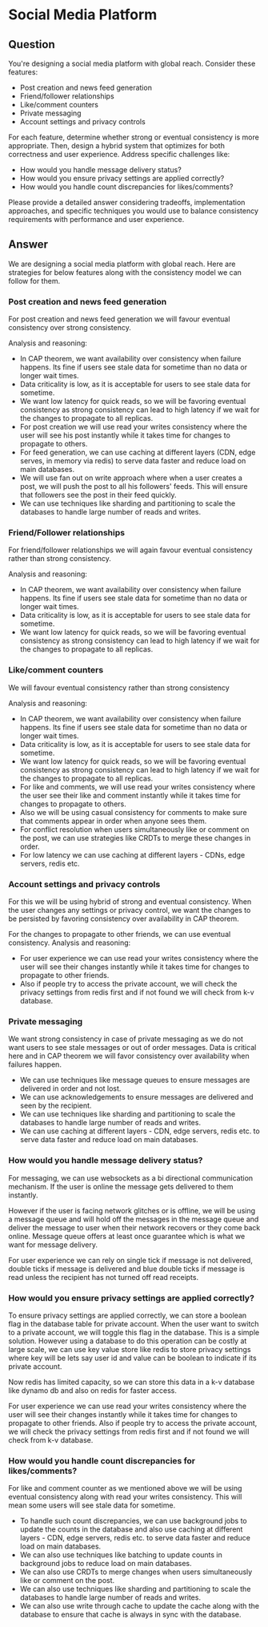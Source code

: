 # Social Media Platform

## Question

You're designing a social media platform with global reach. Consider these features:

- Post creation and news feed generation
- Friend/follower relationships
- Like/comment counters
- Private messaging
- Account settings and privacy controls

For each feature, determine whether strong or eventual consistency is more appropriate. Then, design a hybrid system that optimizes for both correctness and user experience. Address specific challenges like:

- How would you handle message delivery status?
- How would you ensure privacy settings are applied correctly?
- How would you handle count discrepancies for likes/comments?

Please provide a detailed answer considering tradeoffs, implementation approaches, and specific techniques you would use to balance consistency requirements with performance and user experience.

## Answer

We are designing a social media platform with global reach. Here are strategies for below features along with the consistency model we can follow for them.

### Post creation and news feed generation

For post creation and news feed generation we will favour eventual consistency over strong consistency.

Analysis and reasoning:

- In CAP theorem, we want availability over consistency when failure happens. Its fine if users see stale data for sometime than no data or longer wait times.
- Data criticality is low, as it is acceptable for users to see stale data for sometime.
- We want low latency for quick reads, so we will be favoring eventual consistency as strong consistency can lead to high latency if we wait for the changes to propagate to all replicas.
- For post creation we will use read your writes consistency where the user will see his post instantly while it takes time for changes to propagate to others.
- For feed generation, we can use caching at different layers (CDN, edge serves, in memory via redis) to serve data faster and reduce load on main databases.
- We will use fan out on write approach where when a user creates a post, we will push the post to all his followers' feeds. This will ensure that followers see the post in their feed quickly.
- We can use techniques like sharding and partitioning to scale the databases to handle large number of reads and writes.

### Friend/Follower relationships

For friend/follower relationships we will again favour eventual consistency rather than strong consistency.

Analysis and reasoning:

- In CAP theorem, we want availability over consistency when failure happens. Its fine if users see stale data for sometime than no data or longer wait times.
- Data criticality is low, as it is acceptable for users to see stale data for sometime.
- We want low latency for quick reads, so we will be favoring eventual consistency as strong consistency can lead to high latency if we wait for the changes to propagate to all replicas.

### Like/comment counters

We will favour eventual consistency rather than strong consistency

Analysis and reasoning:

- In CAP theorem, we want availability over consistency when failure happens. Its fine if users see stale data for sometime than no data or longer wait times.
- Data criticality is low, as it is acceptable for users to see stale data for sometime.
- We want low latency for quick reads, so we will be favoring eventual consistency as strong consistency can lead to high latency if we wait for the changes to propagate to all replicas.
- For like and comments, we will use read your writes consistency where the user see their like and comment instantly while it takes time for changes to propagate to others.
- Also we will be using casual consistency for comments to make sure that comments appear in order when anyone sees them.
- For conflict resolution when users simultaneously like or comment on the post, we can use strategies like CRDTs to merge these changes in order.
- For low latency we can use caching at different layers - CDNs, edge servers, redis etc.

### Account settings and privacy controls

For this we will be using hybrid of strong and eventual consistency. When the user changes any settings or privacy control, we want the changes to be persisted by favoring consistency over availability in CAP theorem.

For the changes to propagate to other friends, we can use eventual consistency.
Analysis and reasoning:

- For user experience we can use read your writes consistency where the user will see their changes instantly while it takes time for changes to propagate to other friends.
- Also if people try to access the private account, we will check the privacy settings from redis first and if not found we will check from k-v database.

### Private messaging

We want strong consistency in case of private messaging as we do not want users to see stale messages or out of order messages. Data is critical here and in CAP theorem we will favor consistency over availability when failures happen.

- We can use techniques like message queues to ensure messages are delivered in order and not lost.
- We can use acknowledgements to ensure messages are delivered and seen by the recipient.
- We can use techniques like sharding and partitioning to scale the databases to handle large number of reads and writes.
- We can use caching at different layers - CDN, edge servers, redis etc. to serve data faster and reduce load on main databases.

### How would you handle message delivery status?

For messaging, we can use websockets as a bi directional communication mechanism. If the user is online the message gets delivered to them instantly.

However if the user is facing network glitches or is offline, we will be using a message queue and will hold off the messages in the message queue and deliver the message to user when their network recovers or they come back online.
Message queue offers at least once guarantee which is what we want for message delivery.

For user experience we can rely on single tick if message is not delivered, double ticks if message is delivered and blue double ticks if message is read unless the recipient has not turned off read receipts.

### How would you ensure privacy settings are applied correctly?

To ensure privacy settings are applied correctly, we can store a boolean flag in the database table for private account. When the user want to switch to a private account, we will toggle this flag in the database. This is a simple solution.
However using a database to do this operation can be costly at large scale, we can use key value store like redis to store privacy settings where key will be lets say user id and value can be boolean to indicate if its private account.

Now redis has limited capacity, so we can store this data in a k-v database like dynamo db and also on redis for faster access.

For user experience we can use read your writes consistency where the user will see their changes instantly while it takes time for changes to propagate to other friends.
Also if people try to access the private account, we will check the privacy settings from redis first and if not found we will check from k-v database.

### How would you handle count discrepancies for likes/comments?

For like and comment counter as we mentioned above we will be using eventual consistency along with read your writes consistency. This will mean some users will see stale data for sometime.

- To handle such count discrepancies, we can use background jobs to update the counts in the database and also use caching at different layers - CDN, edge servers, redis etc. to serve data faster and reduce load on main databases.
- We can also use techniques like batching to update counts in background jobs to reduce load on main databases.
- We can also use CRDTs to merge changes when users simultaneously like or comment on the post.
- We can also use techniques like sharding and partitioning to scale the databases to handle large number of reads and writes.
- We can also use write through cache to update the cache along with the database to ensure that cache is always in sync with the database.

